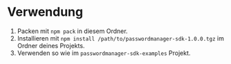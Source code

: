 # Verwendung
1. Packen mit `npm pack` in diesem Ordner.
2. Installieren mit `npm install /path/to/passwordmanager-sdk-1.0.0.tgz` im Ordner deines Projekts.
3. Verwenden so wie im `passwordmanager-sdk-examples` Projekt.
